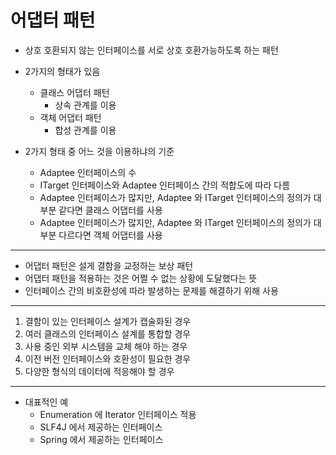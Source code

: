 # 어댑터 패턴

- 상호 호환되지 않는 인터페이스를 서로 상호 호환가능하도록 하는 패턴
- 2가지의 형태가 있음
  - 클래스 어댑터 패턴
    - 상속 관계를 이용
  - 객체 어댑터 패턴
    - 합성 관계를 이용

- 2가지 형태 중 어느 것을 이용하냐의 기준
  - Adaptee 인터페이스의 수
  - ITarget 인터페이스와 Adaptee 인터페이스 간의 적합도에 따라 다름
  - Adaptee 인터페이스가 많지만, Adaptee 와 ITarget 인터페이스의 정의가 대부분 같다면 클래스 어댑터를 사용
  - Adaptee 인터페이스가 많지만, Adaptee 와 ITarget 인터페이스의 정의가 대부분 다르다면 객체 어댑터를 사용

---

- 어댑터 패턴은 설게 결함을 교정하는 보상 패턴
- 어댑터 패턴을 적용하는 것은 어쩔 수 없는 상황에 도달했다는 뜻
- 인터페이스 간의 비호환성에 따라 발생하는 문제를 해결하기 위해 사용

---

1. 결함이 있는 인터페이스 설계가 캡술화된 경우
2. 여러 클래스의 인터페이스 설계를 통합할 경우 
3. 사용 중인 외부 시스템을 교체 해야 하는 경우
4. 이전 버전 인터페이스와 호환성이 필요한 경우
5. 다양한 형식의 데이터에 적응해야 할 경우 

---

- 대표적인 예
  - Enumeration 에 Iterator 인터페이스 적용
  - SLF4J 에서 제공하는 인터페이스
  - Spring 에서 제공하는 인터페이스
